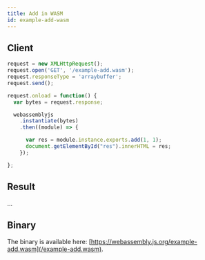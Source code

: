 ```yaml
---
title: Add in WASM
id: example-add-wasm
---
```


## Client

<div id="exec">

```js
request = new XMLHttpRequest();
request.open('GET', '/example-add.wasm');
request.responseType = 'arraybuffer';
request.send();

request.onload = function() {
  var bytes = request.response;

  webassemblyjs
    .instantiate(bytes)
    .then((module) => {

      var res = module.instance.exports.add(1, 1);
      document.getElementById("res").innerHTML = res;
    });

};
```

</div>

## Result

<div id="res">...</div>

## Binary

The binary is available here: [https://webassembly.js.org/example-add.wasm](/example-add.wasm).

<script src="https://bundle.run/webassemblyjs@1.0.0-y.8"></script>
<script src="/example-exec.js"></script>

